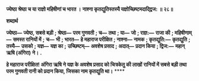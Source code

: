 **ज्येष्ठा श्रेष्ठा च या राज्ञो महिषीणां च भारत ।** **नाश्ना कृतद्युतिस्तस्यै यज्ञोच्छिष्टमदाद्द्विज: ॥ २८॥** 

**शब्दार्थ** 

**ज्येष्ठा—** **ज्येष्ठ, सबसे बड़ी** **; श्रेष्ठा—** **परम गुणवती** **; च—** **तथा** **; या—** **जो** **; राज्ञ:—** **राजा की** **; महिषीणाम्—** **समस्त रानियों में** **;** **च—** **भी** **; भारत—** **हे महाराज परीक्षित** **; नाश्ना—** **नामक** **; कृतद्युति:—** **कृतद्युति** **; तस्यै—** **उसको** **; यज्ञ—** **यज्ञ का** **;** **उच्छिष्टम्—** **अवशेष प्रसाद** **; अदात्—** **प्रदान किया** **; द्विज:—** **महान् ऋषि (अंगिरा) ने।** **.** 

**हे महाराज परीक्षित! अंगिरा ऋषि ने यज्ञ के अवशेष प्रसाद को चित्रकेतु की लाखों** **रानियों में सबसे बड़ी तथा परम गुणवती रानी को प्रदान किया, जिसका नाम कृतद्युति था।** **** 